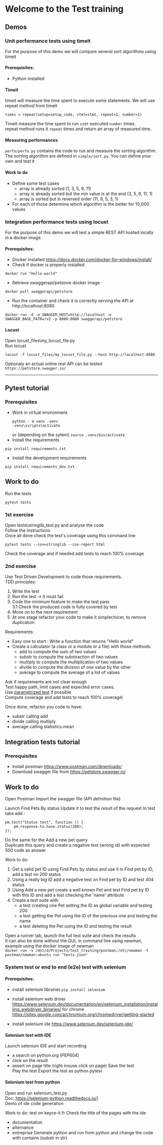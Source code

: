 # Welcome to the Test training  
## Demos  
### Unit performance tests using timeit  
For the purpose of this demo we will compare several sort algorithms using timeit
#### Prerequisites:
* Python installed
#### Timeit
timeit will measure the time spent to execute some statements.
We will use repeat method from timeit
```
times = repeat(setup=setup_code, stmt=stmt, repeat=1, number=1)
```
Timeit measure the time spent to run `stmt` executed `number` times.  
repeat method runs it `repeat` times and return an array of measured time.

#### Measuring performances
`perfo/perfo.py` contains the code to run and measure the sorting algorithm.  
The sorting algorithm are defined in `simple/sort.py`. You can define your own and test it

#### Work to do
- Define some test cases
  - array is already sorted (1, 3, 5, 9, 11)
  - array is already sorted but the min value is at the end (3, 5, 9, 11, 1)
  - array is sorted but in reversed order (11, 9, 5, 3, 1)
- For each of those determine which algorithm is the better for 10_000 values

### Integration performance tests using locust
For the purpose of this demo we will test a simple REST API hosted locally in a docker image

#### Prerequisites:
* Docker installed https://docs.docker.com/docker-for-windows/install/
* Check if docker is properly installed
```
docker run "hello-world"
```
* Retrieve swaggerapi/petstore docker image
```
docker pull swaggerapi/petstore
```
* Run the container and check it is correctly serving the API at http://localhost:8080
```
docker run -d -e SWAGGER_HOST=http://localhost -e SWAGGER_BASE_PATH=/v2 -p 8080:8080 swaggerapi/petstore
```

#### Locust
Open locust_files\my_locust_file.py  
Run locust  
```
locust -f locust_files/my_locust_file.py --host http://localhost:8080
```

Optionaly an actual online rest API can be tested  
`https://petstore.swagger.io/`
***
## Pytest tutorial
### Prerequisites

* Work in virtual environment
  ```
  python - m venv .venv
  .venv\scripts\activate
  ```
  or (depending on the sytem)
  `source .venv/bin/activate`
* Install the requirements

`pip install requirements.txt`

* Install the development requirements

`pip install requirements_dev.txt`

## Work to do
Run the tests

`pytest tests`

### 1st exercise
Open tests\stringlib_test.py and analyse the code  
Follow the instructions  
Once all done check the test's coverage using this command line
```
pytest tests --cov=stringlib --cov-report html
```
Check the coverage and if needed add tests to reach 100% coverage
### 2nd exercise

Use Test Driven Development to code those requirements.  
TDD principles:  
1. Write the test
2. Run the test -> it must fail
3. Code the minimum feature to make the test pass  
   3.1 Check the produced code is fully covered by test
4. Move on to the next requirement
5. At one stage refactor your code to make it simpler/nicer, to remove duplication

Requirements:
- Easy one to start : Write a function that returns "Hello world"
- Create a calculator (a class or a module or a file) with those methods:
  - add to compute the sum of two values 
  - substr to compute the substraction of two values
  - multiply to compute the multiplication of two values
  - divide to compute the division of one value by the other  
  - average to compute the average of a list of values 
  
Ask if requirements are not clear enough\
Test happy path, limit cases and expected error cases.\
Use [parametrized test](https://docs.pytest.org/en/6.2.x/parametrize.html) if possible\
Compute coverage and add tests to reach 100% coverage\

Once done, refactor you code to have:
- substr calling add
- divide calling multiply
- average calling statistics.mean 


## Integration tests tutorial
### Prerequisites
- Install postman https://www.postman.com/downloads/
- Download swagger file from https://petstore.swagger.io/

## Work to do
Open Postman
Import the swagger file (API definition file)

Launch Find Pets By status
Update it to test the result of the request
In test tabs add :
```
pm.test("Status test", function () {
    pm.response.to.have.status(200);
});
```

Do the same for the Add a new pet query\
Duplicate this query and create a negative test (wrong id) with expected 500 code as answer

Work to do:
1. Get a valid pet ID using Find Pets by status and use it in Find pet by ID, add a test on 200 status
2. Using a really big ID add a negative test on Find pet by ID and test 404 status
3. Using Add a new pet create a well known Pet and test Find pet by ID with this ID and add a test checking the 'name' attribute
4. Create a test suite with
   - a test creating one Pet setting the ID as global variable and testing 200
   - a test getting the Pet using the ID of the previous one and testing the name
   - a test deleting the Pet using the ID and testing the result

Open a runner tab, launch the full test suite and check the results  
It can also be done without the GUI, in command line using newman, example using the docker image of newman  
`docker run -v /mnt/d/Projects/test_training/postman:/etc/newman -t postman/newman:ubuntu run "tests.json"`

### System test or end to end (e2e) test with selenium
#### Prerequisites:
* install selenium libraries
  `pip install selenium`
* install selenium web driver https://www.selenium.dev/documentation/en/selenium_installation/installing_webdriver_binaries/
for chrome https://sites.google.com/a/chromium.org/chromedriver/getting-started

* install selenium ide https://www.selenium.dev/selenium-ide/

#### Selenium test with IDE
Launch selenium IDE and start recording  
- a search on python.org  (PEP604)
- click on the result
- assert on page title (right mouse click on page)
Save the test  
Play the test
Export the test as python pytest
#### Selenium test from python
Open and run selenium_test.py \
Doc: https://selenium-python.readthedocs.io/) \
Demo of ide code generation

Work to do:
test on keyce-it.fr
Check the title of the pages with the ide
- documentation
- alternance
- entreprise
Generate python and run from python and change the code with contains (substr in str)


